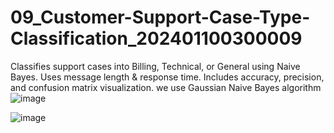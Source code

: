 # 09_Customer-Support-Case-Type-Classification_202401100300009
Classifies support cases into Billing, Technical, or General using Naive Bayes. Uses message length &amp; response time. Includes accuracy, precision, and confusion matrix visualization.
we use Gaussian Naive Bayes algorithm
![image](https://github.com/user-attachments/assets/9a46ad16-630c-4b25-b415-32a752774a31)

![image](https://github.com/user-attachments/assets/c4f4fe6c-9984-43a3-a254-09a1cc1357b5)
